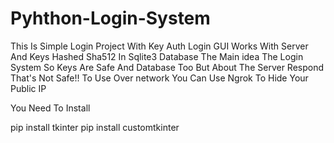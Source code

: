 # Pyhthon-Login-System
This Is Simple Login Project With Key Auth Login GUI Works With Server And Keys Hashed Sha512 In Sqlite3 Database
The Main idea The Login System So Keys Are Safe And Database Too But About The Server Respond That's Not Safe!!
To Use Over network You Can Use Ngrok To Hide Your Public IP


You Need To Install

pip install tkinter
pip install customtkinter

